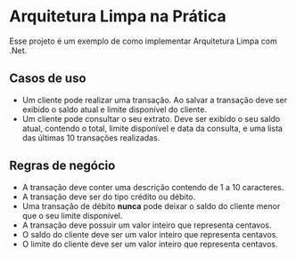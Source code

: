 # Arquitetura Limpa na Prática

Esse projeto é um exemplo de como implementar Arquitetura Limpa com .Net.

## Casos de uso

- Um cliente pode realizar uma transação. Ao salvar a transação deve ser exibido o saldo atual e limite disponível do cliente.
- Um cliente pode consultar o seu extrato. Deve ser exibido o seu saldo atual, contendo o total, limite disponível e data da consulta, e uma lista das últimas 10 transações realizadas.

## Regras de negócio

- A transação deve conter uma descrição contendo de 1 a 10 caracteres.
- A transação deve ser do tipo crédito ou débito.
- Uma transação de débito **nunca** pode deixar o saldo do cliente menor que o seu limite disponível.
- A transação deve possuir um valor inteiro que representa centavos.
- O saldo do cliente deve ser um valor inteiro que representa centavos.
- O limite do cliente deve ser um valor inteiro que representa centavos.
